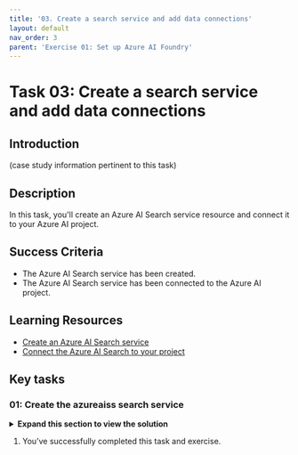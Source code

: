 ```yaml
---
title: '03. Create a search service and add data connections'
layout: default
nav_order: 3
parent: 'Exercise 01: Set up Azure AI Foundry'
---
```


# Task 03: Create a search service and add data connections

## Introduction

(case study information pertinent to this task)

## Description

In this task, you'll create an Azure AI Search service resource and connect it to your Azure AI project.

## Success Criteria

- The Azure AI Search service has been created.
- The Azure AI Search service has been connected to the Azure AI project.

## Learning Resources

- [Create an Azure AI Search service](https://learn.microsoft.com/en-us/azure/ai-studio/tutorials/copilot-sdk-create-resources?tabs=windows#create-helper-script)
- [Connect the Azure AI Search to your project](https://learn.microsoft.com/en-us/azure/ai-studio/tutorials/copilot-sdk-create-resources?tabs=windows#create-helper-script)

## Key tasks

### 01: Create the azureaiss search service

<details markdown="block">
<summary><strong>Expand this section to view the solution</strong></summary>

1. To create a search service, return to the Azure portal tab.

1. In the search bar at the top, search for **search** , then select **AI Search**.

    ![v2r1tigl.jpg](../media/v2r1tigl.jpg)

1. From the **AI Search** page, select **Create search service**.

1. On the **Create a search service** page, select your resource group and region (these may differ from the screenshot). Name the search service **azureaiss**, select **Review + create**, then select **Create**.

    ![sq9o5w3h.jpg](../media/sq9o5w3h.jpg)

1. Return to the tab with Azure AI Overview . On the right of the Overview  page, select **Open in management center**.

    ![279fty98.jpg](../media/279fty98.jpg)

1. From the **Management center**  for **project1**, under **Connected resources**, select **+ New connection**.

    ![ll51s4aw.jpg](../media/ll51s4aw.jpg)

1. On the **Add a connection to external assets** page, select **Azure AI Search**, then select **Add connection** next to the **azureaiss** service.

    ![ejir7drr.jpg](../media/ejir7drr.jpg)

</details>

1. You’ve successfully completed this task and exercise.
